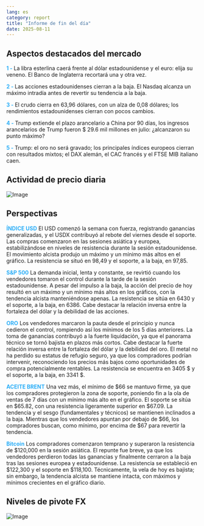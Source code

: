 ```yaml
---
lang: es
category: report
title: "Informe de fin del día"
date: 2025-08-11
---
```



<h2>Aspectos destacados del mercado</h2>
<strong style="color: #2caef7;">1 - </strong> La libra esterlina caerá frente al dólar estadounidense y el euro: elija su veneno. El Banco de Inglaterra recortará una y otra vez.

<strong style="color: #2caef7;">2 - </strong> Las acciones estadounidenses cierran a la baja. El Nasdaq alcanza un máximo intradía antes de revertir su tendencia a la baja.

<strong style="color: #2caef7;">3 - </strong> El crudo cierra en 63,96 dólares, con un alza de 0,08 dólares; los rendimientos estadounidenses cierran con pocos cambios.

<strong style="color: #2caef7;">4 - </strong> Trump extiende el plazo arancelario a China por 90 días, los ingresos arancelarios de Trump fueron $ 29.6 mil millones en julio: ¿alcanzaron su punto máximo?

<strong style="color: #2caef7;">5 - </strong> Trump: el oro no será gravado; los principales índices europeos cierran con resultados mixtos; el DAX alemán, el CAC francés y el FTSE MIB italiano caen.



<h2>Actividad de precio diaria</h2>
<img src="https://markleighedu.github.io/img/Aug-2025/11-Aug-2025/price.jpg" alt="Image"/>

<h2>Perspectivas</h2>
<strong style="color: #2caef7;">ÍNDICE USD</strong> El USD comenzó la semana con fuerza, registrando ganancias generalizadas, y el USDX contribuyó al rebote del viernes desde el soporte. Las compras comenzaron en las sesiones asiática y europea, estabilizándose en niveles de resistencia durante la sesión estadounidense. El movimiento alcista produjo un máximo y un mínimo más altos en el gráfico. La resistencia se situó en 98,49 y el soporte, a la baja, en 97,85.

<strong style="color: #2caef7;">S&P 500</strong> La demanda inicial, lenta y constante, se revirtió cuando los vendedores tomaron el control durante la tarde de la sesión estadounidense. A pesar del impulso a la baja, la acción del precio de hoy resultó en un máximo y un mínimo más altos en los gráficos, con la tendencia alcista manteniéndose apenas. La resistencia se sitúa en 6430 y el soporte, a la baja, en 6386. Cabe destacar la relación inversa entre la fortaleza del dólar y la debilidad de las acciones.

<strong style="color: #2caef7;">ORO</strong> Los vendedores marcaron la pauta desde el principio y nunca cedieron el control, rompiendo así los mínimos de los 5 días anteriores. La toma de ganancias contribuyó a la fuerte liquidación, ya que el panorama técnico se tornó bajista en plazos más cortos. Cabe destacar la fuerte relación inversa entre la fortaleza del dólar y la debilidad del oro. El metal no ha perdido su estatus de refugio seguro, ya que los compradores podrían intervenir, reconociendo los precios más bajos como oportunidades de compra potencialmente rentables. La resistencia se encuentra en 3405 $ y el soporte, a la baja, en 3341 $.

<strong style="color: #2caef7;">ACEITE BRENT</strong> Una vez más, el mínimo de $66 se mantuvo firme, ya que los compradores protegieron la zona de soporte, poniendo fin a la ola de ventas de 7 días con un mínimo más alto en el gráfico. El soporte se sitúa en $65.82, con una resistencia ligeramente superior en $67.09. La tendencia y el sesgo (fundamentales y técnicos) se mantienen inclinados a la baja. Mientras que los vendedores apuntan por debajo de $66, los compradores buscan, como mínimo, por encima de $67 para revertir la tendencia.

<strong style="color: #2caef7;">Bitcoin</strong> Los compradores comenzaron temprano y superaron la resistencia de $120,000 en la sesión asiática. El repunte fue breve, ya que los vendedores perdieron todas las ganancias y finalmente cerraron a la baja tras las sesiones europea y estadounidense. La resistencia se estableció en $122,300 y el soporte en $118,100. Técnicamente, la vela de hoy es bajista; sin embargo, la tendencia alcista se mantiene intacta, con máximos y mínimos crecientes en el gráfico diario.



<h2>Niveles de pivote FX</h2>
<img src="https://markleighedu.github.io/img/Aug-2025/11-Aug-2025/pivot.jpg" alt="Image"/>